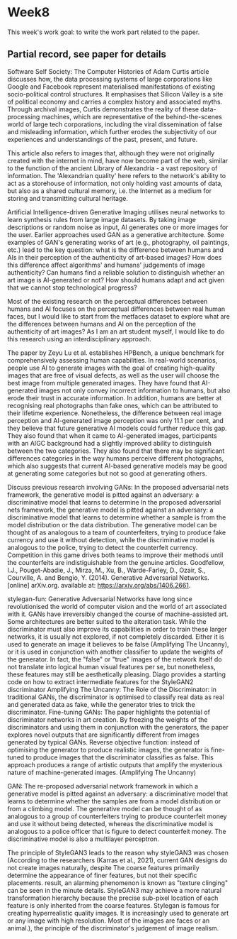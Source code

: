 # Week8
This week's work goal: to write the work part related to the paper.

## Partial record, see paper for details
Software Self Society: The Computer Histories of Adam Curtis article discusses how, the data processing systems of large corporations like Google and Facebook represent materialised manifestations of existing socio-political control structures. It emphasises that Silicon Valley is a site of political economy and carries a complex history and associated myths. Through archival images, Curtis demonstrates the reality of these data-processing machines, which are representative of the behind-the-scenes world of large tech corporations, including the viral dissemination of false and misleading information, which further erodes the subjectivity of our experiences and understandings of the past, present, and future.

This article also refers to images that, although they were not originally created with the internet in mind, have now become part of the web, similar to the function of the ancient Library of Alexandria - a vast repository of information. The 'Alexandrian quality' here refers to the network's ability to act as a storehouse of information, not only holding vast amounts of data, but also as a shared cultural memory, i.e. the Internet as a medium for storing and transmitting cultural heritage.

Artificial Intelligence-driven Generative Imaging utilises neural networks to learn synthesis rules from large image datasets. By taking image descriptions or random noise as input, AI generates one or more images for the user. Earlier approaches used GAN as a generative architecture. Some examples of GAN's generating works of art (e.g., photography, oil paintings, etc.) lead to the key question: what is the difference between humans and AIs in their perception of the authenticity of art-based images? How does this difference affect algorithms' and humans' judgements of image authenticity? Can humans find a reliable solution to distinguish whether an art image is AI-generated or not? How should humans adapt and act given that we cannot stop technological progress?

Most of the existing research on the perceptual differences between humans and AI focuses on the perceptual differences between real human faces, but I would like to start from the metfaces dataset to explore what are the differences between humans and AI on the perception of the authenticity of art images? As I am an art student myself, I would like to do this research using an interdisciplinary approach.

The paper by Zeyu Lu et al. establishes HPBench, a unique benchmark for comprehensively assessing human capabilities. In real-world scenarios, people use AI to generate images with the goal of creating high-quality images that are free of visual defects, as well as the user will choose the best image from multiple generated images. They have found that AI-generated images not only convey incorrect information to humans, but also erode their trust in accurate information. In addition, humans are better at recognising real photographs than fake ones, which can be attributed to their lifetime experience. Nonetheless, the difference between real image perception and AI-generated image perception was only 11.1 per cent, and they believe that future generative AI models could further reduce this gap. They also found that when it came to AI-generated images, participants with an AIGC background had a slightly improved ability to distinguish between the two categories. They also found that there may be significant differences categories in the way humans perceive different photographs, which also suggests that current AI-based generative models may be good at generating some categories but not so good at generating others.

Discuss previous research involving GANs:
In the proposed adversarial nets framework, the generative model is pitted against an adversary: a discriminative model that learns to determine In the proposed adversarial nets framework, the generative model is pitted against an adversary: a discriminative model that learns to determine whether a sample is from the model distribution or the data distribution. The generative model can be thought of as analogous to a team of counterfeiters, trying to produce fake currency and use it without detection, while the discriminative model is analogous to the police, trying to detect the counterfeit currency. Competition in this game drives both teams to improve their methods until the counterfeits are indistiguishable from the genuine articles. 
Goodfellow, I.J., Pouget-Abadie, J., Mirza, M., Xu, B., Warde-Farley, D., Ozair, S., Courville, A. and Bengio, Y. (2014). Generative Adversarial Networks.[online] arXiv.org. available at: https://arxiv.org/abs/1406.2661.

stylegan-fun:
Generative Adversarial Networks have long since revolutionised the world of computer vision and the world of art associated with it.
GANs have irreversibly changed the course of machine-assisted art. Some architectures are better suited to the alteration task.
While the discriminator must also improve its capabilities in order to train these larger networks, it is usually not explored, if not completely discarded.
Either it is used to generate an image it believes to be false (Amplifying The Uncanny), or it is used in conjunction with another classifier to update the weights of the generator.
In fact, the "false" or "true" images of the network itself do not translate into logical human visual features per se, but nonetheless, these features may still be aesthetically pleasing.
Diago provides a starting code on how to extract intermediate features for the StyleGAN2 discriminator
Amplifying The Uncanny:
The Role of the Discriminator: in traditional GANs, the discriminator is optimised to classify real data as real and generated data as fake, while the generator tries to trick the discriminator.
Fine-tuning GANs: The paper highlights the potential of discriminator networks in art creation. By freezing the weights of the discriminators and using them in conjunction with the generators, the paper explores novel outputs that are significantly different from images generated by typical GANs.
Reverse objective function: instead of optimising the generator to produce realistic images, the generator is fine-tuned to produce images that the discriminator classifies as false. This approach produces a range of artistic outputs that amplify the mysterious nature of machine-generated images. (Amplifying The Uncanny)

GAN:
The re-proposed adversarial network framework in which a generative model is pitted against an adversary: a discriminative model that learns to determine whether the samples are from a model distribution or from a climbing model. The generative model can be thought of as analogous to a group of counterfeiters trying to produce counterfeit money and use it without being detected, whereas the discriminative model is analogous to a police officer that is figure to detect counterfeit money. The discriminative model is also a multilayer perceptron.

The principle of StyleGAN3 leads to the reason why styleGAN3 was chosen (According to the researchers (Karras et al., 2021), current GAN designs do not create images naturally, despite The coarse features primarily determine the appearance of finer features, but not their specific placements. result, an alarming phenomenon is known as "texture clinging" can be seen in the minute details. StyleGAN3 may achieve a more natural transformation hierarchy because the precise sub-pixel location of each feature is only inherited from the coarse features.
Stylegan is famous for creating hyperrealistic quality images. It is increasingly used to generate art or any image with high resolution. Most of the images are faces or an animal.), the principle of the discriminator's judgement of image realism. 
